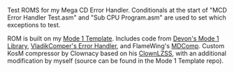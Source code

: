 Test ROMS for my Mega CD Error Handler. Conditionals at the start of "MCD Error Handler Test.asm" and "Sub CPU Program.asm" are used to set which exceptions to test.


ROM is built on my [Mode 1 Template](https://github.com/OrionNavattan/Mega-CD-Mode-1-Template). Includes code from [Devon's Mode 1 Library](https://github.com/DevsArchive/mcd-mode-1-library), [VladikComper's Error Handler](https://github.com/vladikcomper/md-modules), and FlameWing's [MDComp](https://github.com/flamewing/mdcomp).
Custom KosM compressor by Clownacy based on his [ClownLZSS](https://github.com/Clownacy/clownlzss), with an additional modification by myself (source can be found in the Mode 1 Template repo).
